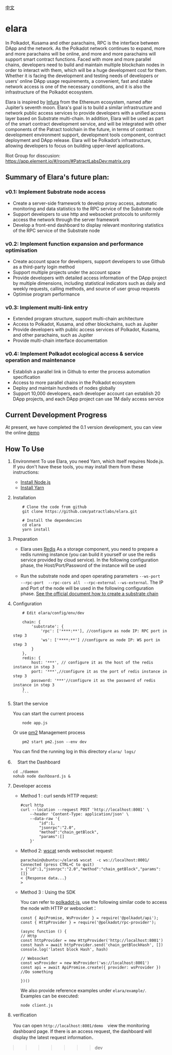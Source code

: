 [中文](https://github.com/patractlabs/elara/blob/master/README-zh.md)

# elara

In Polkadot, Kusama and other parachains, RPC is the interface between DApp and the network. As the Polkadot network continues to expand, more and more parachains will be online, and more and more parachains will support smart contract functions. Faced with more and more parallel chains, developers need to build and maintain multiple blockchain nodes in order to interact with them, which will be a huge development cost for them. Whether it is facing the development and testing needs of developers or users' online DApp usage requirements, a convenient, fast and stable network access is one of the necessary conditions, and it is also the infrastructure of the Polkadot ecosystem.

Elara is inspired by [Infura](infura.io)  from the Ethereum ecosystem, named after Jupiter’s seventh moon. Elara's goal is to build a similar infrastructure and network public access services to provide developers with a unified access layer based on Substrate multi-chain. In addition, Elara will be used as part of the smart contract development service, and will be integrated with other components of the Patract toolchain in the future, in terms of contract development environment support, development tools component, contract deployment and DApp release. Elara will be Polkadot’s infrastructure, allowing developers to focus on building upper-level applications.

Riot Group for disscusion: https://app.element.io/#/room/#PatractLabsDev:matrix.org


## Summary of Elara's future plan:
### v0.1: Implement Substrate node access

- Create a server-side framework to develop proxy access, automatic monitoring and data statistics to the RPC service of the Substrate node
- Support developers to use http and websocket protocols to uniformly access the network through the server framework
- Develop a front-end dashboard to display relevant monitoring statistics of the RPC service of the Substrate node

### v0.2: Implement function expansion and performance optimisation

- Create account space for developers, support developers to use Github as a third-party login method
- Support multiple projects under the account space
- Provide developers with detailed access information of the DApp project by multiple dimensions, including statistical indicators such as daily and weekly requests, calling methods, and source of user group requests
- Optimise program performance

### v0.3: Implement multi-link entry

- Extended program structure, support multi-chain architecture
- Access to Polkadot, Kusama, and other blockchains, such as Jupiter
- Provide developers with public access services of Polkadot, Kusama, and other parachains, such as Jupiter
- Provide multi-chain interface documentation

### v0.4: Implement Polkadot ecological access & service operation and maintenance

- Establish a parallel link in Github to enter the process automation specification
- Access to more parallel chains in the Polkadot ecosystem
- Deploy and maintain hundreds of nodes globally
- Support 10,000 developers, each developer account can establish 20 DApp projects, and each DApp project can use 1M daily access service

## Current Development Progress
 At present, we have completed the 0.1 version development, you can view the online [demo](https://elara.patract.io/demo)

## How To Use
1. Environment
To use Elara, you need Yarn, which itself requires Node.js. If you don't have these tools, you may install them from these instructions:
    - [Install Node.js](https://nodejs.org/en/download/)
    - [Install Yarn](https://yarnpkg.com/lang/en/docs/install/)

2. Installation
    ```
        # Clone the code from github
        git clone https://github.com/patractlabs/elara.git

        # Install the dependencies
        cd elara
        yarn install
    ```

3. Preparation

    - Elara uses [Redis](https://github.com/redis/redis) As a storage component, you need to prepare a redis running instance (you can build it yourself or use the redis service provided by cloud service). In the following configuration phase, the Host/Port/Password of the instance will be used

    - Run the substrate node and open operating parameters  `--ws-port ` 　` --rpc-port `　`--rpc-cors all` ` --rpc-external`  `--ws-external`. The IP and Port of the node will be used in the following configuration phase. [See the official document how to create a substrate chain](https://substrate.dev/docs/en/tutorials/create-your-first-substrate-chain/)

4. Configuration

    ```
        # Edit elara/config/env/dev

        chain: {
            'substrate': {
                'rpc': ['****:**'], //configure as node IP: RPC port in step 3
                'ws': ['****:**'] //configure as node IP: WS port in step 3 
            }
        },
        redis: {
            host: '***', // configure it as the host of the redis instance in step 3
            port: '***',//configure it as the port of redis instance in step 3
            password: '***'//configure it as the password of redis instance in step 3
        }
        ```

5. Start the service

    You can start the current process
    ```
        node app.js
    ```
    Or use [pm2](https://github.com/Unitech/pm2) Management process
    ```
        pm2 start pm2.json --env dev
    ```

    You can find the running log in this directory `elara/ logs/`


6. 　Start the Dashboard
    ```
    cd ./daemon
    nohub node dashboard.js &
    ```

 7. Developer access

   
    - Method 1 : curl sends HTTP request:
        ```
        #curl http
        curl --location --request POST 'http://localhost:8001' \
            --header 'Content-Type: application/json' \
            --data-raw '{
                "id":1,
                "jsonrpc":"2.0",
                "method":"chain_getBlock",
                "params":[]
            }'
        ```
    - Method 2: [wscat](https://github.com/websockets/wscat) sends websocket request:
        ```
        parachain@ubuntu:~/elara$ wscat  -c ws://localhost:8001/
        Connected (press CTRL+C to quit)
        > {"id":1,"jsonrpc":"2.0","method":"chain_getBlock","params":[]}
        < {Response data...}
        > 
        ```
     - Method 3 : Using the SDK
    
        You can refer to [polkadot-js](https://github.com/polkadot-js), use the following similar code to access the node with HTTP or websocket：


        ```
        const { ApiPromise, WsProvider } = require('@polkadot/api');
        const { HttpProvider } = require('@polkadot/rpc-provider');

        (async function () {
        // Http
        const httpProvider = new HttpProvider('http://localhost:8001')
        const hash = await httpProvider.send('chain_getBlockHash', [])
        console.log('latest block Hash', hash)

        // Websocket
        const wsProvider = new WsProvider('ws://localhost:8001')
        const api = await ApiPromise.create({ provider: wsProvider })
        //Do something

        })()

        ```
        We also provide reference examples under `elara/example/`.
        Examples can be executed:

        ```
        node client.js
        ```
    
8. verification

    You can open `http://localhost:8001/demo`　view the monitoring dashboard page. If there is an access request, the dashboard will display the latest request information．
>>>>>>> dev
